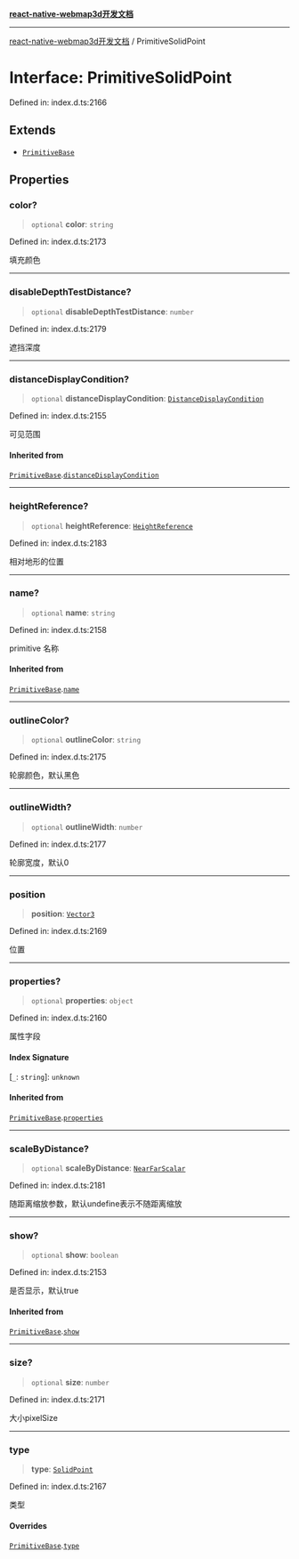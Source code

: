 [**react-native-webmap3d开发文档**](../README.md)

***

[react-native-webmap3d开发文档](../globals.md) / PrimitiveSolidPoint

# Interface: PrimitiveSolidPoint

Defined in: index.d.ts:2166

## Extends

- [`PrimitiveBase`](PrimitiveBase.md)

## Properties

### color?

> `optional` **color**: `string`

Defined in: index.d.ts:2173

填充颜色

***

### disableDepthTestDistance?

> `optional` **disableDepthTestDistance**: `number`

Defined in: index.d.ts:2179

遮挡深度

***

### distanceDisplayCondition?

> `optional` **distanceDisplayCondition**: [`DistanceDisplayCondition`](DistanceDisplayCondition.md)

Defined in: index.d.ts:2155

可见范围

#### Inherited from

[`PrimitiveBase`](PrimitiveBase.md).[`distanceDisplayCondition`](PrimitiveBase.md#distancedisplaycondition)

***

### heightReference?

> `optional` **heightReference**: [`HeightReference`](../enumerations/HeightReference.md)

Defined in: index.d.ts:2183

相对地形的位置

***

### name?

> `optional` **name**: `string`

Defined in: index.d.ts:2158

primitive 名称

#### Inherited from

[`PrimitiveBase`](PrimitiveBase.md).[`name`](PrimitiveBase.md#name)

***

### outlineColor?

> `optional` **outlineColor**: `string`

Defined in: index.d.ts:2175

轮廓颜色，默认黑色

***

### outlineWidth?

> `optional` **outlineWidth**: `number`

Defined in: index.d.ts:2177

轮廓宽度，默认0

***

### position

> **position**: [`Vector3`](Vector3.md)

Defined in: index.d.ts:2169

位置

***

### properties?

> `optional` **properties**: `object`

Defined in: index.d.ts:2160

属性字段

#### Index Signature

\[`_`: `string`\]: `unknown`

#### Inherited from

[`PrimitiveBase`](PrimitiveBase.md).[`properties`](PrimitiveBase.md#properties)

***

### scaleByDistance?

> `optional` **scaleByDistance**: [`NearFarScalar`](NearFarScalar.md)

Defined in: index.d.ts:2181

随距离缩放参数，默认undefine表示不随距离缩放

***

### show?

> `optional` **show**: `boolean`

Defined in: index.d.ts:2153

是否显示，默认true

#### Inherited from

[`PrimitiveBase`](PrimitiveBase.md).[`show`](PrimitiveBase.md#show)

***

### size?

> `optional` **size**: `number`

Defined in: index.d.ts:2171

大小pixelSize

***

### type

> **type**: [`SolidPoint`](../enumerations/PrimitiveType.md#solidpoint)

Defined in: index.d.ts:2167

类型

#### Overrides

[`PrimitiveBase`](PrimitiveBase.md).[`type`](PrimitiveBase.md#type)
